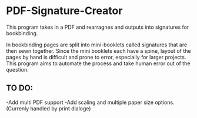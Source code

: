 # PDF-Signature-Creator

This program takes in a PDF and rearragnes and outputs into signatures for bookbinding.

In bookbinding pages are split into mini-booklets called signatures that are then sewn together. Since the mini booklets each have a spine, layout of the pages by hand is difficult and prone to error, especially for larger projects. This program aims to automate the process and take human error out of the question.


TO DO:
------
-Add multi PDF support
-Add scaling and multiple paper size options. (Currenly handled by print dialoge)
